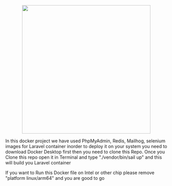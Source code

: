 <p align="center"><a href="https://laravel.com" target="_blank"><img src="https://raw.githubusercontent.com/laravel/art/master/logo-lockup/5%20SVG/2%20CMYK/1%20Full%20Color/laravel-logolockup-cmyk-red.svg" width="400"></a></p>

In this docker project we have used PhpMyAdmin, Redis, Mailhog, selenium images for Laravel container inorder to deploy it on your system you need to download Docker Desktop first then you need to clone this Repo. Once you Clone this repo open it in Terminal and type "./vendor/bin/sail up" and this will build you Laravel container


If you want to Run this Docker file on Intel or other chip please remove "platform linux/arm64" and you are good to go
